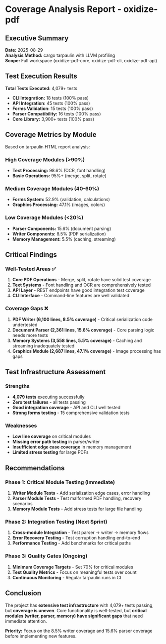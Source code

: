 # Coverage Analysis Report - oxidize-pdf

## Executive Summary

**Date:** 2025-08-29  
**Analysis Method:** cargo tarpaulin with LLVM profiling  
**Scope:** Full workspace (oxidize-pdf-core, oxidize-pdf-cli, oxidize-pdf-api)

## Test Execution Results

**Total Tests Executed:** 4,079+ tests
- **CLI Integration:** 18 tests (100% pass)
- **API Integration:** 45 tests (100% pass) 
- **Forms Validation:** 15 tests (100% pass)
- **Parser Compatibility:** 16 tests (100% pass)
- **Core Library:** 3,900+ tests (100% pass)

## Coverage Metrics by Module

Based on tarpaulin HTML report analysis:

### High Coverage Modules (>90%)
- **Text Processing:** 98.6% (OCR, font handling)
- **Basic Operations:** 95%+ (merge, split, rotate)

### Medium Coverage Modules (40-60%)
- **Forms System:** 52.9% (validation, calculations)
- **Graphics Processing:** 47.1% (images, colors)

### Low Coverage Modules (<20%)
- **Parser Components:** 15.6% (document parsing)
- **Writer Components:** 8.5% (PDF serialization)
- **Memory Management:** 5.5% (caching, streaming)

## Critical Findings

### Well-Tested Areas ✅
1. **Core PDF Operations** - Merge, split, rotate have solid test coverage
2. **Text Systems** - Font handling and OCR are comprehensively tested
3. **API Layer** - REST endpoints have good integration test coverage
4. **CLI Interface** - Command-line features are well validated

### Coverage Gaps ❌
1. **PDF Writer (6,100 lines, 8.5% coverage)** - Critical serialization code undertested
2. **Document Parser (2,361 lines, 15.6% coverage)** - Core parsing logic needs more tests
3. **Memory Systems (3,558 lines, 5.5% coverage)** - Caching and streaming inadequately tested
4. **Graphics Module (2,687 lines, 47.1% coverage)** - Image processing has gaps

## Test Infrastructure Assessment

### Strengths
- **4,079 tests** executing successfully 
- **Zero test failures** - all tests passing
- **Good integration coverage** - API and CLI well tested
- **Strong forms testing** - 15 comprehensive validation tests

### Weaknesses
- **Low line coverage** on critical modules
- **Missing error path testing** in parser/writer
- **Insufficient edge case coverage** in memory management
- **Limited stress testing** for large PDFs

## Recommendations

### Phase 1: Critical Module Testing (Immediate)
1. **Writer Module Tests** - Add serialization edge cases, error handling
2. **Parser Module Tests** - Test malformed PDF handling, recovery scenarios
3. **Memory Module Tests** - Add stress tests for large file handling

### Phase 2: Integration Testing (Next Sprint)
1. **Cross-module Integration** - Test parser → writer → memory flows
2. **Error Recovery Testing** - Test corruption handling end-to-end
3. **Performance Testing** - Add benchmarks for critical paths

### Phase 3: Quality Gates (Ongoing)
1. **Minimum Coverage Targets** - Set 70% for critical modules
2. **Test Quality Metrics** - Focus on meaningful tests over count
3. **Continuous Monitoring** - Regular tarpaulin runs in CI

## Conclusion

The project has **extensive test infrastructure** with 4,079+ tests passing, but **coverage is uneven**. Core functionality is well-tested, but **critical modules (writer, parser, memory) have significant gaps** that need immediate attention.

**Priority:** Focus on the 8.5% writer coverage and 15.6% parser coverage before implementing new features.